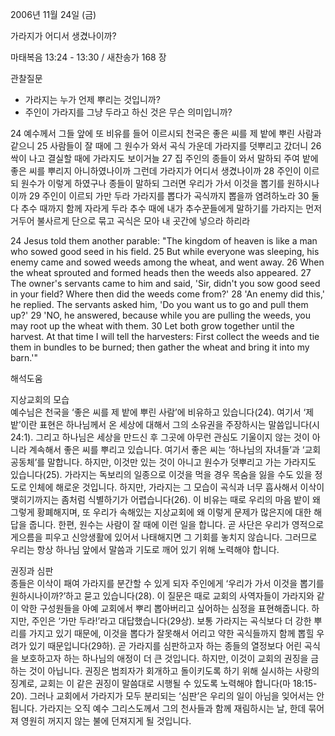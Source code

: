 2006년 11월 24일 (금)

가라지가 어디서 생겼나이까?



마태복음 13:24 - 13:30 / 새찬송가 168 장


관찰질문
- 가라지는 누가 언제 뿌리는 것입니까?
- 주인이 가라지를 그냥 두라고 하신 것은 무슨 의미입니까?

24 예수께서 그들 앞에 또 비유를 들어 이르시되 천국은 좋은 씨를 제 밭에 뿌린 사람과 같으니 25 사람들이 잘 때에 그 원수가 와서 곡식 가운데 가라지를 덧뿌리고 갔더니 26 싹이 나고 결실할 때에 가라지도 보이거늘 27 집 주인의 종들이 와서 말하되 주여 밭에 좋은 씨를 뿌리지 아니하였나이까 그런데 가라지가 어디서 생겼나이까 28 주인이 이르되 원수가 이렇게 하였구나 종들이 말하되 그러면 우리가 가서 이것을 뽑기를 원하시나이까 29 주인이 이르되 가만 두라 가라지를 뽑다가 곡식까지 뽑을까 염려하노라 30 둘 다 추수 때까지 함께 자라게 두라 추수 때에 내가 추수꾼들에게 말하기를 가라지는 먼저 거두어 불사르게 단으로 묶고 곡식은 모아 내 곳간에 넣으라 하리라  

24 Jesus told them another parable:  "The kingdom of heaven is like a man who sowed good seed in his field. 25 But while everyone was sleeping, his enemy came and sowed weeds among the wheat, and went away. 26 When the wheat sprouted and formed heads then the weeds also appeared. 27 The owner's servants came to him and said, 'Sir, didn't you sow good seed in your field?  Where then did the weeds come from?' 28 'An enemy did this,' he replied.  The servants asked him,  'Do you want us to go and pull them up?' 29 'NO, he answered, because while you are pulling the weeds, you may root up the wheat with them. 30 Let both grow together until the harvest.  At that time I will tell the harvesters: First collect the weeds and tie them in bundles to be burned; then gather the wheat and bring it into my barn.'"

해석도움





지상교회의 모습  
예수님은 천국을 ‘좋은 씨를 제 밭에 뿌린 사람’에 비유하고 있습니다(24). 여기서 ‘제 밭’이란 표현은 하나님께서 온 세상에 대해서 그의 소유권을 주장하시는 말씀입니다(시 24:1). 그리고 하나님은 세상을 만드신 후 그곳에 아무런 관심도 기울이지 않는 것이 아니라 계속해서 좋은 씨를 뿌리고 있습니다. 여기서 좋은 씨는 ‘하나님의 자녀들’과 ‘교회 공동체’를 말합니다. 하지만, 이것만 있는 것이 아니고 원수가 덧뿌리고 가는 가라지도 있습니다(25). 가라지는 독보리의 일종으로 이것을 먹을 경우 목숨을 잃을 수도 있을 정도로 인체에 해로운 것입니다. 하지만, 가라지는 그 모습이 곡식과 너무 흡사해서 이삭이 맺히기까지는 좀처럼 식별하기가 어렵습니다(26). 이 비유는 때로 우리의 마음 밭이 왜 그렇게 황폐해지며, 또 우리가 속해있는 지상교회에 왜 이렇게 문제가 많은지에 대한 해답을 줍니다. 한편, 원수는 사람이 잘 때에 이런 일을 합니다. 곧 사단은 우리가 영적으로 게으름을 피우고 신앙생활에 있어서 나태해지면 그 기회를 놓치지 않습니다. 그러므로 우리는 항상 하나님 앞에서 말씀과 기도로 깨어 있기 위해 노력해야 합니다.   

권징과 심판  
종들은 이삭이 패여 가라지를 분간할 수 있게 되자 주인에게 ‘우리가 가서 이것을 뽑기를 원하시나이까?’하고 묻고 있습니다(28). 이 질문은 때로 교회의 사역자들이 가라지와 같이 악한 구성원들을 아예 교회에서 뿌리 뽑아버리고 싶어하는 심정을 표현해줍니다. 하지만, 주인은 ‘가만 두라!’라고 대답했습니다(29상). 보통 가라지는 곡식보다 더 강한 뿌리를 가지고 있기 때문에, 이것을 뽑다가 잘못해서 어리고 약한 곡식들까지 함께 뽑힐 우려가 있기 때문입니다(29하). 곧 가라지를 심판하고자 하는 종들의 열정보다 어린 곡식을 보호하고자 하는 하나님의 애정이 더 큰 것입니다. 하지만, 이것이 교회의 권징을 금하는 것이 아닙니다. 권징은 범죄자가 회개하고 돌이키도록 하기 위해 실시하는 사랑의 징계로, 교회는 이 같은 권징이 말씀대로 시행될 수 있도록 노력해야 합니다(마 18:15-20). 그러나 교회에서 가라지가 모두 분리되는 ‘심판’은 우리의 일이 아님을 잊어서는 안 됩니다. 가라지는 오직 예수 그리스도께서 그의 천사들과 함께 재림하시는 날, 한데 묶어져 영원히 꺼지지 않는 불에 던져지게 될 것입니다.